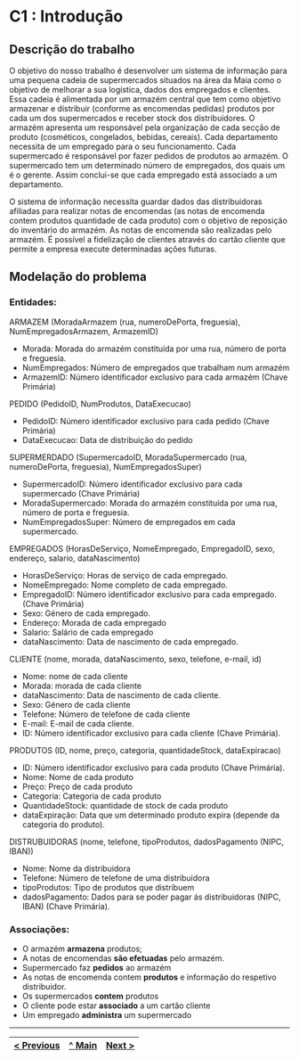 # C1 : Introdução


## Descrição do trabalho
O objetivo do nosso trabalho é desenvolver um sistema de informação para uma pequena cadeia de supermercados situados na área da Maia como o objetivo de melhorar a sua logística, dados dos empregados e clientes. Essa cadeia é alimentada por um armazém central que tem como objetivo armazenar e distribuir (conforme as encomendas pedidas) produtos por cada um dos supermercados e receber stock dos distribuidores.
O armazém apresenta um responsável pela organização de cada secção de produto (cosméticos, congelados, bebidas, cereais). Cada departamento necessita de um empregado para o seu funcionamento. Cada supermercado é responsável por fazer pedidos de produtos ao armazém. O supermercado tem um determinado número de empregados, dos quais um é o gerente. 
Assim conclui-se que cada empregado está associado a um departamento.

O sistema de informação necessita guardar dados das distribuidoras afiliadas para realizar notas de encomendas (as notas de encomenda contem produtos quantidade de cada produto) com o objetivo de reposição do inventário do armazém. As notas de encomenda são realizadas pelo armazém.
É possível a fidelização de clientes através do cartão cliente que permite a empresa execute determinadas ações futuras.




## Modelação do problema

### **Entidades**:
  
  ARMAZEM (MoradaArmazem (rua, numeroDePorta, freguesia), NumEmpregadosArmazem, ArmazemID)
*	Morada: Morada do armazém constituída por uma rua, número de porta e freguesia.
*	NumEmpregados: Número de empregados que trabalham num armazém
*	ArmazemID: Número identificador exclusivo para cada armazém (Chave Primária)

PEDIDO (PedidoID, NumProdutos, DataExecucao)
*	PedidoID: Número identificador exclusivo para cada pedido (Chave Primária)
*	DataExecucao: Data de distribuição do pedido

SUPERMERDADO (SupermercadoID, MoradaSupermercado (rua, numeroDePorta, freguesia), NumEmpregadosSuper)
*	SupermercadoID: Número identificador exclusivo para cada supermercado (Chave Primária)
*	MoradaSupermercado: Morada do armazém constituída por uma rua, número de porta e freguesia.
*	NumEmpregadosSuper: Número de empregados em cada supermercado.

EMPREGADOS (HorasDeServiço, NomeEmpregado, EmpregadoID, sexo, endereço, salario, dataNascimento)
*	HorasDeServiço: Horas de serviço de cada empregado.
*	NomeEmpregado: Nome completo de cada empregado.
*	EmpregadoID: Número identificador exclusivo para cada empregado. (Chave Primária)
*	Sexo: Género de cada empregado.
*	Endereço: Morada de cada empregado
*	Salario: Salário de cada empregado
*	dataNascimento: Data de nascimento de cada empregado.

CLIENTE (nome, morada, dataNascimento, sexo, telefone, e-mail, id)
*	Nome: nome de cada cliente
*	Morada: morada de cada cliente
*	dataNascimento: Data de nascimento de cada cliente.
*	Sexo: Género de cada cliente
*	Telefone: Número de telefone de cada cliente
*	E-mail: E-mail de cada cliente.
*	ID: Número identificador exclusivo para cada cliente (Chave Primária).

PRODUTOS (ID, nome, preço, categoria, quantidadeStock, dataExpiracao) 
*	ID: Número identificador exclusivo para cada produto (Chave Primária).
*	Nome: Nome de cada produto
*	Preço: Preço de cada produto
*	Categoria: Categoria de cada produto
*	QuantidadeStock: quantidade de stock de cada produto
*	dataExpiração: Data que um determinado produto expira (depende da categoria do produto).

DISTRUBUIDORAS (nome, telefone, tipoProdutos, dadosPagamento (NIPC, IBAN))
*	Nome: Nome da distribuidora
*	Telefone: Número de telefone de uma distribuidora
*	tipoProdutos: Tipo de produtos que distribuem
*	dadosPagamento: Dados para se poder pagar ás distribuidoras (NIPC, IBAN) (Chave Primária).

### **Associações**:
* O armazém **armazena** produtos;
* A notas de encomendas **são efetuadas** pelo armazém.
* Supermercado faz **pedidos** ao armazém 
* As notas de encomenda contem **produtos** e informação do respetivo distribuidor.
* Os supermercados **contem** produtos
* O cliente pode estar **associado** a um cartão cliente
* Um empregado **administra** um supermercado




---
[< Previous](rei00.md) | [^ Main](/../../) | [Next >](rei02.md)
:--- | :---: | ---: 

